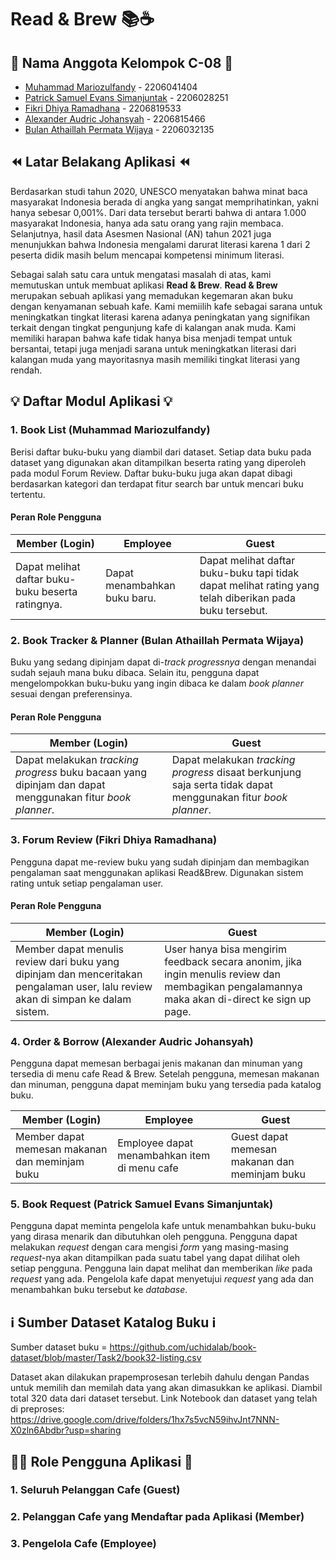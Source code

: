 # Read & Brew 📚☕️

## 👥 Nama Anggota Kelompok C-08 👥
* [Muhammad Mariozulfandy](https://github.com/riozulfandy) - 2206041404
* [Patrick Samuel Evans Simanjuntak](https://github.com/patrickSevans123) - 2206028251
* [Fikri Dhiya Ramadhana](https://github.com/fikrirmdhna) - 2206819533
* [Alexander Audric Johansyah](https://github.com/audricjohansyah) - 2206815466
* [Bulan Athaillah Permata Wijaya](https://github.com/bulanath) - 2206032135

## ⏪ Latar Belakang Aplikasi ⏪
Berdasarkan studi tahun 2020, UNESCO menyatakan bahwa minat baca masyarakat Indonesia berada di angka yang sangat memprihatinkan, yakni hanya sebesar 0,001%. Dari data tersebut berarti bahwa di antara 1.000 masyarakat Indonesia, hanya ada satu orang yang rajin membaca. Selanjutnya, hasil data Asesmen Nasional (AN) tahun 2021 juga menunjukkan bahwa Indonesia mengalami darurat literasi karena 1 dari 2 peserta didik masih belum mencapai kompetensi minimum literasi.

Sebagai salah satu cara untuk mengatasi masalah di atas, kami memutuskan untuk membuat aplikasi **Read & Brew**. **Read & Brew** merupakan sebuah aplikasi yang memadukan kegemaran akan buku dengan kenyamanan sebuah kafe. Kami memiilih kafe sebagai sarana untuk meningkatkan tingkat literasi karena adanya peningkatan yang signifikan terkait dengan tingkat pengunjung kafe di kalangan anak muda. Kami memiliki harapan bahwa kafe tidak hanya bisa menjadi tempat untuk bersantai, tetapi juga menjadi sarana untuk meningkatkan literasi dari kalangan muda yang mayoritasnya masih memiliki tingkat literasi yang rendah.

## 💡 Daftar Modul Aplikasi 💡
### 1. Book List (Muhammad Mariozulfandy)
Berisi daftar buku-buku yang diambil dari dataset. Setiap data buku pada dataset yang digunakan akan ditampilkan beserta rating yang diperoleh pada modul Forum Review. Daftar buku-buku juga akan dapat dibagi berdasarkan kategori dan terdapat fitur search bar untuk mencari buku tertentu.
#### Peran Role Pengguna
| Member (Login)  | Employee  | Guest |
| ------------- | ------------- | ------------- |
| Dapat melihat daftar buku-buku beserta ratingnya.  | Dapat menambahkan buku baru.  | Dapat melihat daftar buku-buku tapi tidak dapat melihat rating yang telah diberikan pada buku tersebut.  |
### 2. Book Tracker & Planner (Bulan Athaillah Permata Wijaya)
Buku yang sedang dipinjam dapat di-_track progressnya_ dengan menandai sudah sejauh mana buku dibaca. Selain itu, pengguna dapat mengelompokkan buku-buku yang ingin dibaca ke dalam _book planner_ sesuai dengan preferensinya.
#### Peran Role Pengguna
| Member (Login)  | Guest |
| ------------- | ------------- |
| Dapat melakukan _tracking progress_ buku bacaan yang dipinjam dan dapat menggunakan fitur _book planner_. | Dapat melakukan _tracking progress_ disaat berkunjung saja serta tidak dapat menggunakan fitur _book planner_. |
### 3. Forum Review (Fikri Dhiya Ramadhana)
Pengguna dapat me-review buku yang sudah dipinjam dan membagikan pengalaman saat menggunakan aplikasi Read&Brew. Digunakan sistem rating untuk setiap pengalaman user. 
#### Peran Role Pengguna
| Member (Login)  | Guest |
| ------------- | ------------- |
| Member dapat menulis review dari buku yang dipinjam dan menceritakan pengalaman user, lalu review akan di simpan ke dalam sistem. | User hanya bisa mengirim feedback secara anonim, jika ingin menulis review dan membagikan pengalamannya maka akan di-direct ke sign up page. |

### 4. Order & Borrow (Alexander Audric Johansyah)
Pengguna dapat memesan berbagai jenis makanan dan minuman yang tersedia di menu cafe Read & Brew. Setelah pengguna, memesan makanan dan minuman, pengguna dapat meminjam buku yang tersedia pada katalog buku.

| Member (Login)  | Employee | Guest |
| ------------- | ------------- | ------------- |
| Member dapat memesan makanan dan meminjam buku | Employee dapat menambahkan item di menu cafe | Guest dapat memesan makanan dan meminjam buku

### 5. Book Request (Patrick Samuel Evans Simanjuntak)
Pengguna dapat meminta pengelola kafe untuk menambahkan buku-buku yang dirasa menarik dan dibutuhkan oleh pengguna. Pengguna dapat melakukan *request* dengan cara mengisi *form* yang masing-masing *request*-nya akan ditampilkan pada suatu tabel yang dapat dilihat oleh setiap pengguna. Pengguna lain dapat melihat dan memberikan *like* pada *request* yang ada. Pengelola kafe dapat menyetujui *request* yang ada dan menambahkan buku tersebut ke *database*.
## ℹ Sumber Dataset Katalog Buku ℹ
Sumber dataset buku = https://github.com/uchidalab/book-dataset/blob/master/Task2/book32-listing.csv

Dataset akan dilakukan prapemprosesan terlebih dahulu dengan Pandas untuk memilih dan memilah data yang akan dimasukkan ke aplikasi. Diambil total 320 data dari dataset tersebut. Link Notebook dan dataset yang telah di preproses:
https://drive.google.com/drive/folders/1hx7s5vcN59ihvJnt7NNN-X0zln6Abdbr?usp=sharing

## 👱‍♂️ Role Pengguna Aplikasi 👩
### 1. Seluruh Pelanggan Cafe (Guest)
### 2. Pelanggan Cafe yang Mendaftar pada Aplikasi (Member)
### 3. Pengelola Cafe (Employee)